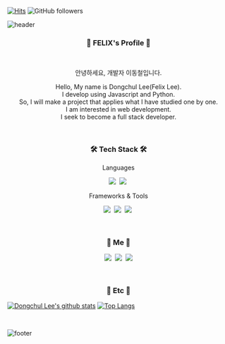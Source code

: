 [![Hits](https://hits.seeyoufarm.com/api/count/incr/badge.svg?url=https%3A%2F%2Fgithub.com%2FFelix0708&count_bg=%2379C83D&title_bg=%23555555&&icon=github.svg&icon_color=%23E7E7E7&title=hits&edge_flat=false)](https://hits.seeyoufarm.com)
![GitHub followers](https://img.shields.io/github/followers/Felix0708?style=social)

![header](https://capsule-render.vercel.app/api?type=waving&color=gradient&height=200&section=header&text=Dongchul%20LEE&fontSize=90&animation=twinkling&fontAlignY=37)

<h3 align="center">📘 FELIX's Profile 📘</h3>

<br>
<p align="center">안녕하세요, 개발자 이동철입니다.</p>
<p align="center">Hello, My name is Dongchul Lee(Felix Lee).<br> I develop using Javascript and Python.<br> So, I will make a project that applies what I have studied one by one.<br> I am interested in web development.<br> I seek to become a full stack developer.</p>

<br>
<h3 align="center">🛠 Tech Stack 🛠</h3>

<p align="center"> Languages </p>

<p align="center">
  <img src="https://img.shields.io/badge/Python-3766AB?style=flat-square&logo=Python&logoColor=white"/>&nbsp 
  <img src="https://img.shields.io/badge/JavaScript-ffb13b?style=flat-square&logo=javascript&logoColor=white"/>&nbsp
</p>

<p align="center"> Frameworks & Tools </p>

<p align="center">
  <img src="https://img.shields.io/badge/Django-092E20?style=flat-square&logo=Django&logoColor=white"/>&nbsp 
  <img src="https://img.shields.io/badge/Vue.js-4FC08D?style=flat-square&logo=Vue.js&logoColor=white"/>&nbsp
  <img src="https://img.shields.io/badge/Node.js-339933?style=flat-square&logo=Node.js&logoColor=white"/>&nbsp
</p>

<br>
<h3 align="center"> 🍎 Me 🍎 </h3>

<p align="center">
  <a href="https://felix0708.tistory.com/"><img src="https://img.shields.io/badge/Tech%20Blog-11B48A?style=flat-square&logo=Vimeo&logoColor=white&link=https://felix0708.tistory.com/"/></a>&nbsp
  <a href="https://www.instagram.com/ssafy_donguri/"><img src="https://img.shields.io/badge/Instagram-E4405F?style=flat-square&logo=Instagram&logoColor=white&link=https://www.instagram.com/ssafy_donguri/"/></a>&nbsp
  <a href="mailto:chuls0708@gmail.com"><img src="https://img.shields.io/badge/Gmail-d14836?style=flat-square&logo=Gmail&logoColor=white&link=mailto:chuls0708@gmail.com"/></a>
</p>

<br>
<h3 align="center"> 🍋 Etc 🍋 </h3>

[![Dongchul Lee's github stats](https://github-readme-stats.vercel.app/api?username=Felix0708&show_icons=true&theme=dracula)](https://github.com/Felix0708/github-readme-stats)
[![Top Langs](https://github-readme-stats.vercel.app/api/top-langs/?username=Felix0708&layout=compact&theme=dracula)](https://github.com/Felix0708)

<br>

![footer](https://capsule-render.vercel.app/api?type=waving&color=gradient&height=200&section=footer&animation=twinkling)
